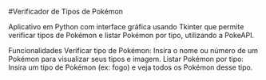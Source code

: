 #Verificador de Tipos de Pokémon

Aplicativo em Python com interface gráfica usando Tkinter que permite verificar tipos de Pokémon e listar Pokémon por tipo, utilizando a PokeAPI.

Funcionalidades
Verificar tipo de Pokémon: Insira o nome ou número de um Pokémon para visualizar seus tipos e imagem.
Listar Pokémon por tipo: Insira um tipo de Pokémon (ex: fogo) e veja todos os Pokémon desse tipo.
